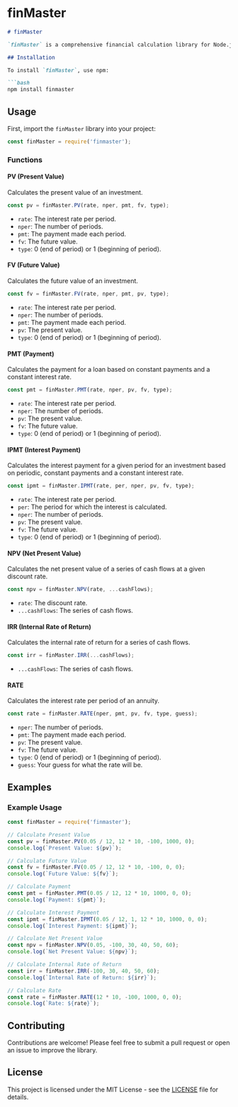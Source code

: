 # finMaster

```markdown
# finMaster

`finMaster` is a comprehensive financial calculation library for Node.js, providing functions to calculate Present Value (PV), Future Value (FV), Payment (PMT), Interest Payment (IPMT), Net Present Value (NPV), Internal Rate of Return (IRR), and Rate (RATE).

## Installation

To install `finMaster`, use npm:

```bash
npm install finmaster
```

## Usage

First, import the `finMaster` library into your project:

```javascript
const finMaster = require('finmaster');
```

### Functions

#### PV (Present Value)

Calculates the present value of an investment.

```javascript
const pv = finMaster.PV(rate, nper, pmt, fv, type);
```

- `rate`: The interest rate per period.
- `nper`: The number of periods.
- `pmt`: The payment made each period.
- `fv`: The future value.
- `type`: 0 (end of period) or 1 (beginning of period).

#### FV (Future Value)

Calculates the future value of an investment.

```javascript
const fv = finMaster.FV(rate, nper, pmt, pv, type);
```

- `rate`: The interest rate per period.
- `nper`: The number of periods.
- `pmt`: The payment made each period.
- `pv`: The present value.
- `type`: 0 (end of period) or 1 (beginning of period).

#### PMT (Payment)

Calculates the payment for a loan based on constant payments and a constant interest rate.

```javascript
const pmt = finMaster.PMT(rate, nper, pv, fv, type);
```

- `rate`: The interest rate per period.
- `nper`: The number of periods.
- `pv`: The present value.
- `fv`: The future value.
- `type`: 0 (end of period) or 1 (beginning of period).

#### IPMT (Interest Payment)

Calculates the interest payment for a given period for an investment based on periodic, constant payments and a constant interest rate.

```javascript
const ipmt = finMaster.IPMT(rate, per, nper, pv, fv, type);
```

- `rate`: The interest rate per period.
- `per`: The period for which the interest is calculated.
- `nper`: The number of periods.
- `pv`: The present value.
- `fv`: The future value.
- `type`: 0 (end of period) or 1 (beginning of period).

#### NPV (Net Present Value)

Calculates the net present value of a series of cash flows at a given discount rate.

```javascript
const npv = finMaster.NPV(rate, ...cashFlows);
```

- `rate`: The discount rate.
- `...cashFlows`: The series of cash flows.

#### IRR (Internal Rate of Return)

Calculates the internal rate of return for a series of cash flows.

```javascript
const irr = finMaster.IRR(...cashFlows);
```

- `...cashFlows`: The series of cash flows.

#### RATE

Calculates the interest rate per period of an annuity.

```javascript
const rate = finMaster.RATE(nper, pmt, pv, fv, type, guess);
```

- `nper`: The number of periods.
- `pmt`: The payment made each period.
- `pv`: The present value.
- `fv`: The future value.
- `type`: 0 (end of period) or 1 (beginning of period).
- `guess`: Your guess for what the rate will be.

## Examples

### Example Usage

```javascript
const finMaster = require('finmaster');

// Calculate Present Value
const pv = finMaster.PV(0.05 / 12, 12 * 10, -100, 1000, 0);
console.log(`Present Value: ${pv}`);

// Calculate Future Value
const fv = finMaster.FV(0.05 / 12, 12 * 10, -100, 0, 0);
console.log(`Future Value: ${fv}`);

// Calculate Payment
const pmt = finMaster.PMT(0.05 / 12, 12 * 10, 1000, 0, 0);
console.log(`Payment: ${pmt}`);

// Calculate Interest Payment
const ipmt = finMaster.IPMT(0.05 / 12, 1, 12 * 10, 1000, 0, 0);
console.log(`Interest Payment: ${ipmt}`);

// Calculate Net Present Value
const npv = finMaster.NPV(0.05, -100, 30, 40, 50, 60);
console.log(`Net Present Value: ${npv}`);

// Calculate Internal Rate of Return
const irr = finMaster.IRR(-100, 30, 40, 50, 60);
console.log(`Internal Rate of Return: ${irr}`);

// Calculate Rate
const rate = finMaster.RATE(12 * 10, -100, 1000, 0, 0);
console.log(`Rate: ${rate}`);
```

## Contributing

Contributions are welcome! Please feel free to submit a pull request or open an issue to improve the library.

## License

This project is licensed under the MIT License - see the [LICENSE](LICENSE) file for details.
